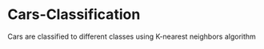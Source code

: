 # Cars-Classification

Cars are classified to different classes using K-nearest neighbors algorithm
